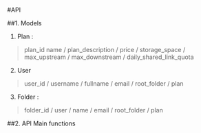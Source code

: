 #API 

##1.  Models

1. Plan : 
>plan_id
name
/ plan_description
/ price
/ storage_space
/ max_upstream
/ max_downstream
/ daily_shared_link_quota

2.  User
>user_id
/ username
/ fullname
/ email
/ root_folder
/ plan

3.  Folder : 
>folder_id
/ user
/ name
/ email
/ root_folder
/ plan


##2.	API Main functions
